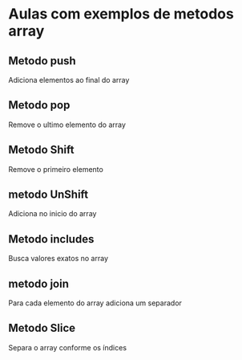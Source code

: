# Aulas com exemplos de metodos array

## Metodo push

Adiciona elementos ao final do array

## Metodo pop

Remove o ultimo elemento do array

## Metodo Shift

Remove o primeiro elemento

## metodo UnShift

Adiciona no inicio do array

## Metodo includes

Busca valores exatos no array

## metodo join

Para cada elemento do array adiciona um separador

## Metodo Slice

Separa o array conforme os índices
